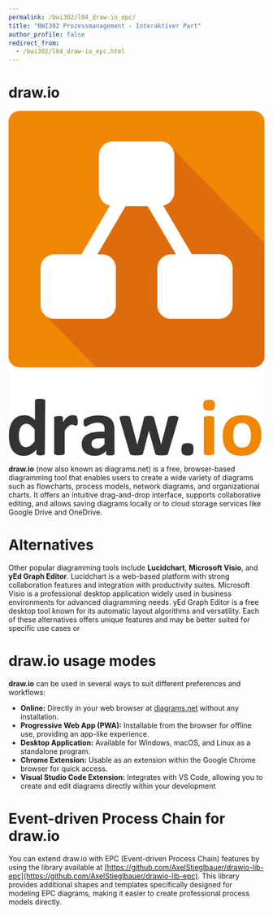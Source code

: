 ```yaml
---
permalink: /bwi302/l04_draw-io_epc/
title: "BWI302 Prozessmanagement - Interaktiver Part"
author_profile: false
redirect_from: 
  - /bwi302/l04_draw-io_epc.html
---
```


draw.io
======

![draw.io Logo](/images/bwi302/draw-io.svg)

**draw.io** (now also known as diagrams.net) is a free, browser-based diagramming tool that enables users to create a wide variety of diagrams such as flowcharts, process models, network diagrams, and organizational charts. It offers an intuitive drag-and-drop interface, supports collaborative editing, and allows saving diagrams locally or to cloud storage services like Google Drive and OneDrive.

Alternatives
======

Other popular diagramming tools include **Lucidchart**, **Microsoft Visio**, and **yEd Graph Editor**. Lucidchart is a web-based platform with strong collaboration features and integration with productivity suites. Microsoft Visio is a professional desktop application widely used in business environments for advanced diagramming needs. yEd Graph Editor is a free desktop tool known for its automatic layout algorithms and versatility. Each of these alternatives offers unique features and may be better suited for specific use cases or

draw.io usage modes
======

**draw.io** can be used in several ways to suit different preferences and workflows:
- **Online:** Directly in your web browser at [diagrams.net](https://app.diagrams.net/) without any installation.
- **Progressive Web App (PWA):** Installable from the browser for offline use, providing an app-like experience.
- **Desktop Application:** Available for Windows, macOS, and Linux as a standalone program.
- **Chrome Extension:** Usable as an extension within the Google Chrome browser for quick access.
- **Visual Studio Code Extension:** Integrates with VS Code, allowing you to create and edit diagrams directly within your development


Event-driven Process Chain for draw.io
======

You can extend draw.io with EPC (Event-driven Process Chain) features by using the library available at [https://github.com/AxelStieglbauer/drawio-lib-epc](https://github.com/AxelStieglbauer/drawio-lib-epc). This library provides additional shapes and templates specifically designed for modeling EPC diagrams, making it easier to create professional process models directly.